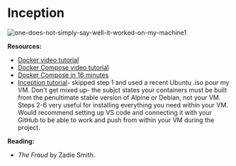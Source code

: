 # Inception

![one-does-not-simply-say-well-it-worked-on-my-machine1](https://github.com/user-attachments/assets/351dc6fd-e8c7-4405-81ea-3411e9861f2b)

**Resources:**
- [Docker video tutorial](https://www.youtube.com/watch?v=pg19Z8LL06w)
- [Docker Compose video tutorial](https://www.youtube.com/watch?v=SXwC9fSwct8)
- [Docker Compose in 16 minutes](https://www.youtube.com/watch?v=DM65_JyGxCo)
- [Inception tutorial](https://yahuitang227.notion.site/Inception-Tutorial-4bb342b48c5f45eb87ade95ee6361eb0#0ae33b792a8d4cb09a1f1742686f31cf)- skipped step 1 and used a recent Ubuntu .iso pour my VM. Don't get mixed up- the subjct states your containers must be built from the penultimate stable version of Alpine or Debian, not your VM. Steps 2-6 very useful for installing everything you need within your VM. Would recommend setting up VS code and connecting it with your GitHub to be able to work and push from within your VM during the project. 

**Reading:**
- _The Fraud_ by Zadie Smith.
